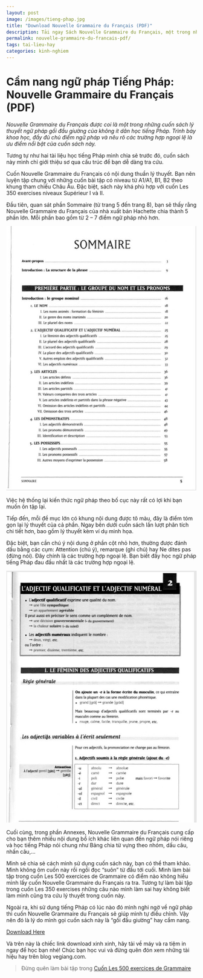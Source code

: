 ```yaml
---
layout: post
image: /images/tieng-phap.jpg
title: "Download Nouvelle Grammaire du Français (PDF)"
description: Tải ngay Sách Nouvelle Grammaire du Français, một trong những cuốn sách lý thuyết ngữ pháp gối đầu giường của không ít dân học tiếng Pháp.
permalink: nouvelle-grammaire-du-francais-pdf/
tags: tai-lieu-hay
categories: kinh-nghiem
---
```


# Cẩm nang ngữ pháp Tiếng Pháp: Nouvelle Grammaire du Français (PDF)

_Nouvelle Grammaire du Français được coi là một trong những cuốn sách lý thuyết ngữ pháp gối đầu giường của không ít dân học tiếng Pháp. Trình bày khoa học, đầy đủ chủ điểm ngữ pháp và nêu rõ các trường hợp ngoại lệ là ưu điểm nổi bật của cuốn sách này._

Tương tự như hai tài liệu học tiếng Pháp mình chia sẻ trước đó, cuốn sách này mình chỉ giới thiệu sơ qua cấu trúc để bạn dễ dàng tra cứu.

Cuốn Nouvelle Grammaire du Français có nội dung thuần lý thuyết. Bạn nên luyện tập chung với những cuốn bài tập có niveau từ A1/A1, B1, B2 theo khung tham chiếu Châu Âu. Đặc biệt, sách này khá phù hợp với cuốn Les 350 exercises niveaux Supérieur I và II.

Đầu tiên, quan sát phần Sommaire (từ trang 5 đến trang 8), bạn sẽ thấy rằng Nouvelle Grammaire du Français của nhà xuất bản Hachette chia thành 5 phần lớn. Mỗi phần bao gồm từ 2 – 7 điểm ngữ pháp nhỏ hơn. 
 
![](/images/tieng-phap-1.jpg)

Việc hệ thống lại kiến thức ngữ pháp theo bố cục này rất có lợi khi bạn muốn ôn tập lại.

Tiếp đến, mỗi đề mục lớn có khung nội dung được tô màu, đây là điểm tóm gọn lại lý thuyết của cả phần. Ngay bên dưới cuốn sách lần lượt phân tích chi tiết hơn, bao gồm lý thuyết kèm ví dụ minh họa.

Đặc biệt, bạn cần chú ý nội dung ở phần cột nhỏ hơn, thường được đánh dấu bằng các cụm: Attention (chú ý), remarque (ghi chú) hay Ne dites pas (đừng nói). Đây chính là các trường hợp ngoại lệ. Bạn biết đấy học ngữ pháp tiếng Pháp đau đầu nhất là các trường hợp ngoại lệ.
 
![](/images/tieng-phap-2.jpg)

Cuối cùng, trong phần Annexes, Nouvelle Grammaire du Français cung cấp cho bạn thêm nhiều nội dung bổ ích khác liên quan đến ngữ pháp nói riêng và học tiếng Pháp nói chung như Bảng chia từ vựng theo nhóm, dấu câu, nhấn câu,…

Mình sẽ chia sẻ cách mình sử dụng cuốn sách này, bạn có thể tham khảo. Mình không ôm cuốn này rồi ngồi đọc “suôn” từ đầu tới cuối. Mình làm bài tập trong cuốn Les 500 exercices de Grammaire có điểm nào không hiểu mình lấy cuốn Nouvelle Grammaire du Français ra tra. Tương tự làm bài tập trong cuốn Les 350 exercises những câu nào mình làm sai hay không biết làm mình cũng tra cứu lý thuyết trong cuốn này.

Ngoài ra, khi sử dụng tiếng Pháp có lúc nào đó mình nghi ngờ về ngữ pháp thì cuốn Nouvelle Grammaire du Français sẽ giúp mình tự điều chỉnh. Vậy nên đó là lý do mình gọi cuốn sách này là “gối đầu giường” hay cẩm nang.

[Download Here](https://drive.google.com/drive/folders/1PMYSKyNp_nQI7MzPL_q6qIY_vphUcoTX?usp=sharing)

Và trên này là chiếc link download xinh xinh, hãy tải về máy và ra tiệm in ngay để học bạn nhé! Chúc bạn học vui và đừng quên đón xem những tài hiệu hay trên blog vegiang.com.

> Đừng quên làm bài tập trong [Cuốn Les 500 exercices de Grammaire]( http://vegiang.com/les-500-exercices-de-grammaire-avec-corriges-pdf/)
 
